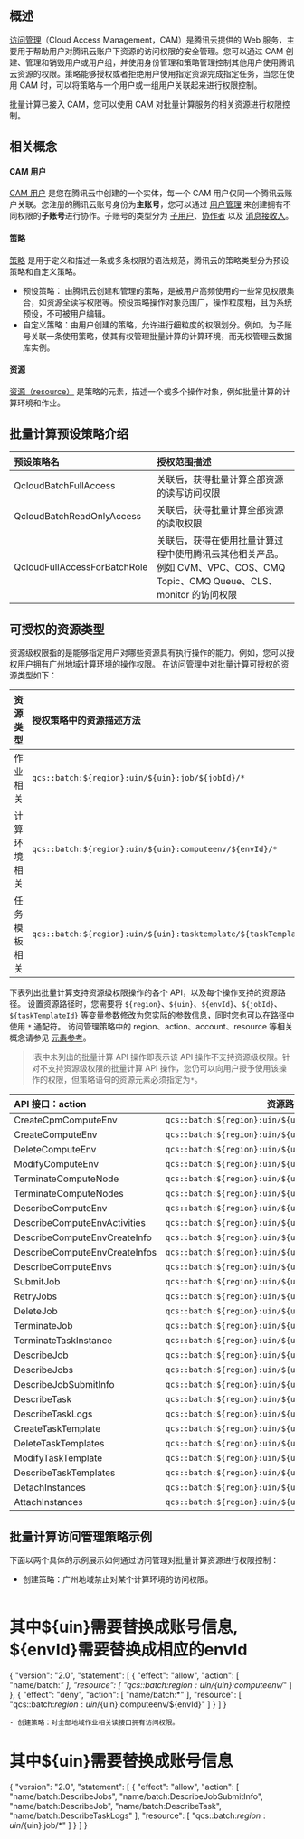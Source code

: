 ## 概述
[访问管理](https://cloud.tencent.com/document/product/598/10583)（Cloud Access Management，CAM）是腾讯云提供的 Web 服务，主要用于帮助用户对腾讯云账户下资源的访问权限的安全管理。您可以通过 CAM 创建、管理和销毁用户或用户组，并使用身份管理和策略管理控制其他用户使用腾讯云资源的权限。策略能够授权或者拒绝用户使用指定资源完成指定任务，当您在使用 CAM 时，可以将策略与一个用户或一组用户关联起来进行权限控制。

批量计算已接入 CAM，您可以使用 CAM 对批量计算服务的相关资源进行权限控制。


## 相关概念
#### CAM 用户
[CAM 用户](https://cloud.tencent.com/document/product/598/13665) 是您在腾讯云中创建的一个实体，每一个 CAM 用户仅同一个腾讯云账户关联。您注册的腾讯云账号身份为**主账号**，您可以通过 [用户管理](https://console.cloud.tencent.com/cam) 来创建拥有不同权限的**子账号**进行协作。子账号的类型分为 [子用户](https://cloud.tencent.com/document/product/598/13674)、[协作者](https://cloud.tencent.com/document/product/598/36618) 以及 [消息接收人](https://cloud.tencent.com/document/product/598/13667)。

#### 策略
[策略](https://cloud.tencent.com/document/product/598/10601) 是用于定义和描述一条或多条权限的语法规范，腾讯云的策略类型分为预设策略和自定义策略。
 - 预设策略： 由腾讯云创建和管理的策略，是被用户高频使用的一些常见权限集合，如资源全读写权限等。预设策略操作对象范围广，操作粒度粗，且为系统预设，不可被用户编辑。
 - 自定义策略：由用户创建的策略，允许进行细粒度的权限划分。例如，为子账号关联一条使用策略，使其有权管理批量计算的计算环境，而无权管理云数据库实例。
 
#### 资源
[资源（resource）](https://cloud.tencent.com/document/product/598/10606) 是策略的元素，描述一个或多个操作对象，例如批量计算的计算环境和作业。


## 批量计算预设策略介绍

| 预设策略名                  | 授权范围描述                                                 |
| :-------------------------- | :----------------------------------------------------------- |
| QcloudBatchFullAccess       | 关联后，获得批量计算全部资源的读写访问权限                   |
| QcloudBatchReadOnlyAccess   | 关联后，获得批量计算全部资源的读取权限                       |
| QcloudFullAccessForBatchRole| 关联后，获得在使用批量计算过程中使用腾讯云其他相关产品。例如 CVM、VPC、COS、CMQ Topic、CMQ Queue、CLS、monitor 的访问权限  |


## 可授权的资源类型
资源级权限指的是能够指定用户对哪些资源具有执行操作的能力。例如，您可以授权用户拥有广州地域计算环境的操作权限。
在访问管理中对批量计算可授权的资源类型如下：

| 资源类型	    | 授权策略中的资源描述方法                    |
| :------------| :------------------------------------------ |
| 作业相关	    | `qcs::batch:${region}:uin/${uin}:job/${jobId}/*`           |
| 计算环境相关	| `qcs::batch:${region}:uin/${uin}:computeenv/${envId}/*`    |
| 任务模板相关	| `qcs::batch:${region}:uin/${uin}:tasktemplate/${taskTemplateId}/*`  |


下表列出批量计算支持资源级权限操作的各个 API，以及每个操作支持的资源路径。
设置资源路径时，您需要将 `${region}`、`${uin}`、`${envId}`、`${jobId}`、`${taskTemplateId}` 等变量参数修改为您实际的参数信息，同时您也可以在路径中使用 `*` 通配符。
访问管理策略中的 region、action、account、resource 等相关概念请参见 [元素参考](https://cloud.tencent.com/document/product/598/10603)。
>!表中未列出的批量计算 API 操作即表示该 API 操作不支持资源级权限。针对不支持资源级权限的批量计算 API 操作，您仍可以向用户授予使用该操作的权限，但策略语句的资源元素必须指定为`*`。

|API 接口：action |资源路径：resource |
|:--|--|
|CreateCpmComputeEnv |`qcs::batch:${region}:uin/${uin}:computeenv/*` |
|CreateComputeEnv |`qcs::batch:${region}:uin/${uin}:computeenv/*` |
|DeleteComputeEnv |`qcs::batch:${region}:uin/${uin}:computeenv/${envId}` |
|ModifyComputeEnv |`qcs::batch:${region}:uin/${uin}:computeenv/${envId}` |
|TerminateComputeNode |`qcs::batch:${region}:uin/${uin}:computeenv/${envId}` |
|TerminateComputeNodes |`qcs::batch:${region}:uin/${uin}:computeenv/${envId}` |
|DescribeComputeEnv |`qcs::batch:${region}:uin/${uin}:computeenv/${envId}` |
|DescribeComputeEnvActivities |`qcs::batch:${region}:uin/${uin}:computeenv/${envId}` |
|DescribeComputeEnvCreateInfo |`qcs::batch:${region}:uin/${uin}:computeenv/${envId}` |
|DescribeComputeEnvCreateInfos |`qcs::batch:${region}:uin/${uin}:computeenv/${envId}` |
|DescribeComputeEnvs |`qcs::batch:${region}:uin/${uin}:computeenv/${envId}` |
|SubmitJob |`qcs::batch:${region}:uin/${uin}:job/*` |
|RetryJobs |`qcs::batch:${region}:uin/${uin}:job/${jobId}`|
|DeleteJob |`qcs::batch:${region}:uin/${uin}:job/${jobId}` |
|TerminateJob |`qcs::batch:${region}:uin/${uin}:job/${jobId}` |
|TerminateTaskInstance |`qcs::batch:${region}:uin/${uin}:job/${jobId}` |
|DescribeJob |`qcs::batch:${region}:uin/${uin}:job/${jobId}` |
|DescribeJobs |`qcs::batch:${region}:uin/${uin}:job/${jobId}` |
|DescribeJobSubmitInfo |`qcs::batch:${region}:uin/${uin}:job/${jobId}` |
|DescribeTask |`qcs::batch:${region}:uin/${uin}:job/${jobId}` |
|DescribeTaskLogs |`qcs::batch:${region}:uin/${uin}:job/${jobId}` |
|CreateTaskTemplate |`qcs::batch:${region}:uin/${uin}:tasktemplate/*` |
|DeleteTaskTemplates |`qcs::batch:${region}:uin/${uin}:tasktemplate/${taskTemplateId}` |
|ModifyTaskTemplate |`qcs::batch:${region}:uin/${uin}:tasktemplate/${taskTemplateId}` |
|DescribeTaskTemplates |`qcs::batch:${region}:uin/${uin}:tasktemplate/${taskTemplateId}` |
|DetachInstances |`qcs::batch:${region}:uin/${uin}:computeenv/${envId}`|
|AttachInstances|`qcs::batch:${region}:uin/${uin}:computeenv/${envId}`|


## 批量计算访问管理策略示例
下面以两个具体的示例展示如何通过访问管理对批量计算资源进行权限控制：

- 创建策略：广州地域禁止对某个计算环境的访问权限。
	```
# 其中${uin}需要替换成账号信息, ${envId}需要替换成相应的envId
{
"version": "2.0",
"statement": [
        {
            "effect": "allow",
            "action": [
                "name/batch:*"
            ],
            "resource": [
                "qcs::batch:${region}:uin/${uin}:computeenv/*"
            ]
        },
        {
            "effect": "deny",
            "action": [
                "name/batch:*"
            ],
            "resource": [
                "qcs::batch:${region}:uin/${uin}:computeenv/${envId}"
            ]
        }
]
}
```
- 创建策略：对全部地域作业相关读接口拥有访问权限。	
```
# 其中${uin}需要替换成账号信息
{
"version": "2.0",
"statement": [
        {
            "effect": "allow",
            "action": [
                "name/batch:DescribeJobs",
                "name/batch:DescribeJobSubmitInfo",
                "name/batch:DescribeJob",
                "name/batch:DescribeTask",
                "name/batch:DescribeTaskLogs"
            ],
            "resource": [
                "qcs::batch:${region}:uin/${uin}:job/*"
            ]
        }
]
}
```
